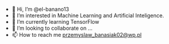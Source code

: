 - 👋 Hi, I’m @el-banano13
- 👀 I’m interested in Machine Learning and Artificial Inteligence.
- 🌱 I’m currently learning TensorFlow
- 💞️ I’m looking to collaborate on ...
- 📫 How to reach me przemyslaw_banasiak02@wp.pl

<!---
el-banano13/el-banano13 is a ✨ special ✨ repository because its `README.md` (this file) appears on your GitHub profile.
You can click the Preview link to take a look at your changes.
--->
